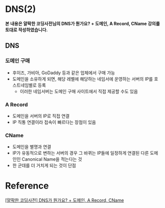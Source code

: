 # DNS(2)

**본 내용은 얄팍한 코딩사전님의 DNS가 뭔가요? + 도메인, A Record, CName 강의를 토대로 작성하였습니다.**



## DNS

### 도메인 구매

* 후이즈, 가비아, GoDaddy 등과 같은 업체에서 구매 가능
* 도메인을 소유하게 되면, 해당 레벨에 해당하는 네임서에 운영하는 서버의 IP를 호스트네임별로 등록
  * 이러한 네임서버는 도메인 구매 사이트에서 직접 제공할 수도 있음




### A Record

* 도메인을 서버의 IP로 직접 연결
* IP 직통 연결이라 접속이 빠르다는 장점이 있음



### CName

* 도메인을 별명과 연결
* IP가 유동적으로 변하는 서버의 경우 그 바뀌는 IP들에 일정하게 연결된 다른 도메인인 Canonical Name을 적는다는 것
* 한 군데를 더 거치게 되는 것이 단점

# Reference

[[얄팍한 코딩사전] DNS가 뭔가요? + 도메인, A Record, CName](https://www.youtube.com/watch?v=6fc9NAQkcv0&t=10s)

